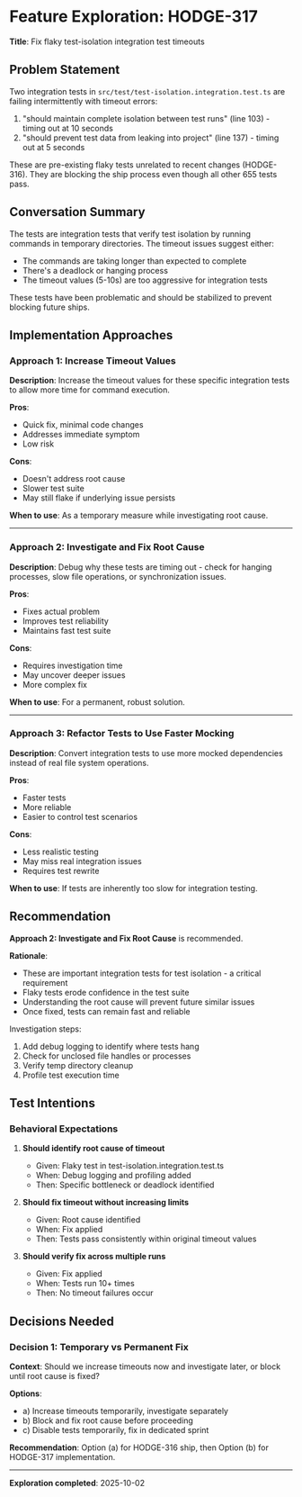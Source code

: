 # Feature Exploration: HODGE-317

**Title**: Fix flaky test-isolation integration test timeouts

## Problem Statement

Two integration tests in `src/test/test-isolation.integration.test.ts` are failing intermittently with timeout errors:
1. "should maintain complete isolation between test runs" (line 103) - timing out at 10 seconds
2. "should prevent test data from leaking into project" (line 137) - timing out at 5 seconds

These are pre-existing flaky tests unrelated to recent changes (HODGE-316). They are blocking the ship process even though all other 655 tests pass.

## Conversation Summary

The tests are integration tests that verify test isolation by running commands in temporary directories. The timeout issues suggest either:
- The commands are taking longer than expected to complete
- There's a deadlock or hanging process
- The timeout values (5-10s) are too aggressive for integration tests

These tests have been problematic and should be stabilized to prevent blocking future ships.

## Implementation Approaches

### Approach 1: Increase Timeout Values

**Description**: Increase the timeout values for these specific integration tests to allow more time for command execution.

**Pros**:
- Quick fix, minimal code changes
- Addresses immediate symptom
- Low risk

**Cons**:
- Doesn't address root cause
- Slower test suite
- May still flake if underlying issue persists

**When to use**: As a temporary measure while investigating root cause.

---

### Approach 2: Investigate and Fix Root Cause

**Description**: Debug why these tests are timing out - check for hanging processes, slow file operations, or synchronization issues.

**Pros**:
- Fixes actual problem
- Improves test reliability
- Maintains fast test suite

**Cons**:
- Requires investigation time
- May uncover deeper issues
- More complex fix

**When to use**: For a permanent, robust solution.

---

### Approach 3: Refactor Tests to Use Faster Mocking

**Description**: Convert integration tests to use more mocked dependencies instead of real file system operations.

**Pros**:
- Faster tests
- More reliable
- Easier to control test scenarios

**Cons**:
- Less realistic testing
- May miss real integration issues
- Requires test rewrite

**When to use**: If tests are inherently too slow for integration testing.

## Recommendation

**Approach 2: Investigate and Fix Root Cause** is recommended.

**Rationale**:
- These are important integration tests for test isolation - a critical requirement
- Flaky tests erode confidence in the test suite
- Understanding the root cause will prevent future similar issues
- Once fixed, tests can remain fast and reliable

Investigation steps:
1. Add debug logging to identify where tests hang
2. Check for unclosed file handles or processes
3. Verify temp directory cleanup
4. Profile test execution time

## Test Intentions

### Behavioral Expectations

1. **Should identify root cause of timeout**
   - Given: Flaky test in test-isolation.integration.test.ts
   - When: Debug logging and profiling added
   - Then: Specific bottleneck or deadlock identified

2. **Should fix timeout without increasing limits**
   - Given: Root cause identified
   - When: Fix applied
   - Then: Tests pass consistently within original timeout values

3. **Should verify fix across multiple runs**
   - Given: Fix applied
   - When: Tests run 10+ times
   - Then: No timeout failures occur

## Decisions Needed

### Decision 1: Temporary vs Permanent Fix
**Context**: Should we increase timeouts now and investigate later, or block until root cause is fixed?

**Options**:
- a) Increase timeouts temporarily, investigate separately
- b) Block and fix root cause before proceeding
- c) Disable tests temporarily, fix in dedicated sprint

**Recommendation**: Option (a) for HODGE-316 ship, then Option (b) for HODGE-317 implementation.

---

**Exploration completed**: 2025-10-02
